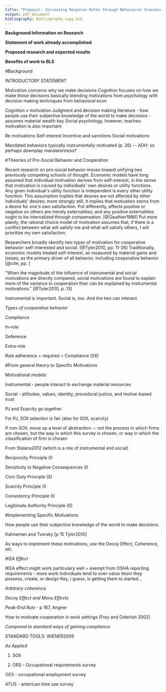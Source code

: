 ```yaml
---
title: "Proposal: Increasing Response Rates through Behavioral Economics"
output: pdf_document
bibliography: Bibliography.copy.bib
---
```



**Background Information on Research**

**Statement of work already accomplished**

**Proposed research and expected results**

**Benefits of work to BLS**



#Background

INTRODUCTORY STATEMENT

Motivation concerns why we make decisions
Cognition focuses on how we make those decisions
basically blending motivations from psychology with decision making techniques from behavioral econ 

Cognition v motivation
Judgment and decision making literature - how people use their subjective knowledge of the world to make decisions - assumes material wealth key
Social psychology, however, teaches: motivation is also important 

Re motivations
Self-interest 
Incentive and sanctions
Social motivations

Mandated behaviors typically instrumentally motivated (p. 26) -- ADH: so perhaps downplay mandatoriness? 


#Theories of Pro-Social Behavior and Cooperation 

Recent research on pro-social behavior moves toward unifying two previously competing schools of thought. Economic models have long assumed that individual motivation derives from self-interest, in the sense that motivation is caused by individuals' own desires or utility functions. Any given individual's utility function is independent is every other utility function. This assumption implies that desires are not affected by other individuals' desires; more strongly still, it implies that motivation stems from a desire for one's own satisfaction. Put differently, effects positive or negative on others are merely externalities; and any positive externalities ought to be internalized through compensation. [@Gauthier1986] Put more plainly, the rational choice model of motivation assumes that, if there is a conflict between what will satisfy me and what will satisfy others, I will prioritize my own satisfaction. 

Researchers broadly identify two types of motivation for cooperative behavior: self-interested and social. [@Tyler2010, pp. 11-26] Traditionally, economic models treated self-interest, as measured by material gains and losses, as the primary driver of all behavior, including cooperative behavior. [@cite, pp. ]  


"When the magnitude of the influence of instrumental and social motivations are directly compared, social motivations are found to explain more of the variance in cooperation than can be explained by instrumental motivations." [@Tyler2010, p. 13] 


Instrumental is important. Social is, too. And the two can interact.

*Types of cooperative behavior*

Compliance

In-role

Deference

Extra-role

Rule adherence + required = Compliance (26) 


#From general theory to Specific Motivations

Motivational models

Instrumental - people interact to exchange material resources 

Social - attitudes, values, identity, procedural justice, and motive-based trust

PJ and Scarcity go together

For PJ, SOII selection is fair (also for SOII, scarcity) 

If non-SOII, move up a level of abstraction -- not the process in which firms are chosen, but the way in which this survey is chosen, or way in which the classification of firm is chosen


From Stalans2012 (which is a mix of instrumental and social) 
 
Reciprocity Principle (I)

Sensitivity to Negative Consequences (I)

Civic Duty Principle (S)

Scarcity Principle (I)

Consistency Principle (I)

Legitimate Authority Principle (S) 


#Implementing Specific Motivations

How people use their subjective knowledge of the world to make decisions. 

Kahneman and Tversky [p 15 Tyler2010]

As ways to implement these motivations, use the Decoy Effect, Coherence, etc. 

*IKEA Effect*

IKEA effect might work particulary well = exempt from OSHA reporting requirements - more work 
Individuals tend to over-value itesm they possess, create, or design
Key, i guess, is getting them to started...

*Arbitrary coherence*

 

*Decoy Effect and Menu Effects*


*Peak-End Rule* - p 167, Angner


How to motivate cooperation in work settings (Frey and Osterloh 2002)

*Compared to standard ways of gaining compliance* 

STANDARD TOOLS: WIENER2009




*As Applied*

1. SOII

2. ORS - Occupational requirements survey

OES - occupational employment survey

ATUS - american time use survey






  

